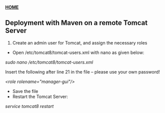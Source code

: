 [**HOME**](index.md)



## Deployment with Maven on a remote Tomcat Server


1. Create an admin user for Tomcat, and assign the necessary roles

* Open /etc/tomcat8/tomcat-users.xml with nano as given below:

_sudo nano /etc/tomcat8/tomcat-users.xml_

Insert the following after line 21 in the file – please use your own password!

_\<role rolename="manager-gui"/\>_
_<role rolename="manager-script"/>_
_<user name="admin" password="XXX" roles="manager-gui,manager-script"/>_

* Save the file
* Restart the Tomcat Server:   

_service tomcat8 restart_
